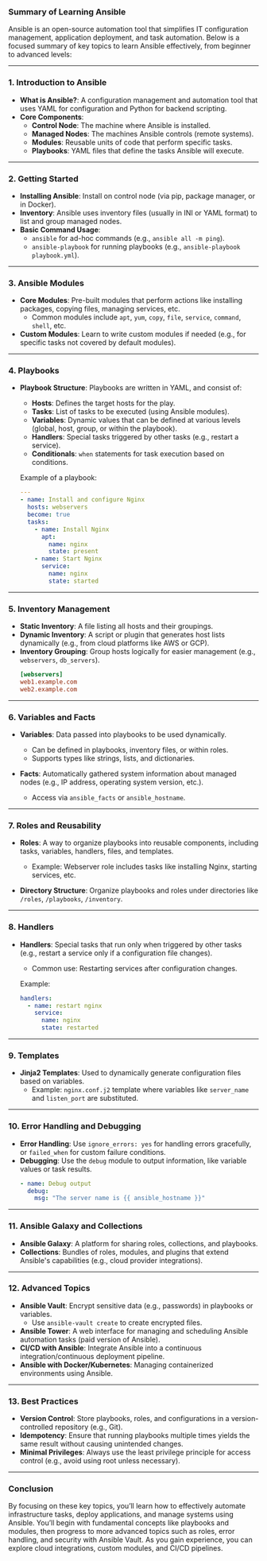 ### **Summary of Learning Ansible**

Ansible is an open-source automation tool that simplifies IT configuration management, application deployment, and task automation. Below is a focused summary of key topics to learn Ansible effectively, from beginner to advanced levels:

---

### **1. Introduction to Ansible**
- **What is Ansible?**: A configuration management and automation tool that uses YAML for configuration and Python for backend scripting.
- **Core Components**:
  - **Control Node**: The machine where Ansible is installed.
  - **Managed Nodes**: The machines Ansible controls (remote systems).
  - **Modules**: Reusable units of code that perform specific tasks.
  - **Playbooks**: YAML files that define the tasks Ansible will execute.

---

### **2. Getting Started**
- **Installing Ansible**: Install on control node (via pip, package manager, or in Docker).
- **Inventory**: Ansible uses inventory files (usually in INI or YAML format) to list and group managed nodes.
- **Basic Command Usage**:
  - `ansible` for ad-hoc commands (e.g., `ansible all -m ping`).
  - `ansible-playbook` for running playbooks (e.g., `ansible-playbook playbook.yml`).

---

### **3. Ansible Modules**
- **Core Modules**: Pre-built modules that perform actions like installing packages, copying files, managing services, etc.
  - Common modules include `apt`, `yum`, `copy`, `file`, `service`, `command`, `shell`, etc.
- **Custom Modules**: Learn to write custom modules if needed (e.g., for specific tasks not covered by default modules).

---

### **4. Playbooks**
- **Playbook Structure**: Playbooks are written in YAML, and consist of:
  - **Hosts**: Defines the target hosts for the play.
  - **Tasks**: List of tasks to be executed (using Ansible modules).
  - **Variables**: Dynamic values that can be defined at various levels (global, host, group, or within the playbook).
  - **Handlers**: Special tasks triggered by other tasks (e.g., restart a service).
  - **Conditionals**: `when` statements for task execution based on conditions.
  
  Example of a playbook:
  ```yaml
  ---
  - name: Install and configure Nginx
    hosts: webservers
    become: true
    tasks:
      - name: Install Nginx
        apt:
          name: nginx
          state: present
      - name: Start Nginx
        service:
          name: nginx
          state: started
  ```

---

### **5. Inventory Management**
- **Static Inventory**: A file listing all hosts and their groupings.
- **Dynamic Inventory**: A script or plugin that generates host lists dynamically (e.g., from cloud platforms like AWS or GCP).
- **Inventory Grouping**: Group hosts logically for easier management (e.g., `webservers`, `db_servers`).
  ```ini
  [webservers]
  web1.example.com
  web2.example.com
  ```

---

### **6. Variables and Facts**
- **Variables**: Data passed into playbooks to be used dynamically.
  - Can be defined in playbooks, inventory files, or within roles.
  - Supports types like strings, lists, and dictionaries.
  
- **Facts**: Automatically gathered system information about managed nodes (e.g., IP address, operating system version, etc.).
  - Access via `ansible_facts` or `ansible_hostname`.

---

### **7. Roles and Reusability**
- **Roles**: A way to organize playbooks into reusable components, including tasks, variables, handlers, files, and templates.
  - Example: Webserver role includes tasks like installing Nginx, starting services, etc.
  
- **Directory Structure**: Organize playbooks and roles under directories like `/roles`, `/playbooks`, `/inventory`.

---

### **8. Handlers**
- **Handlers**: Special tasks that run only when triggered by other tasks (e.g., restart a service only if a configuration file changes).
  - Common use: Restarting services after configuration changes.
  
  Example:
  ```yaml
  handlers:
    - name: restart nginx
      service:
        name: nginx
        state: restarted
  ```

---

### **9. Templates**
- **Jinja2 Templates**: Used to dynamically generate configuration files based on variables.
  - Example: `nginx.conf.j2` template where variables like `server_name` and `listen_port` are substituted.

---

### **10. Error Handling and Debugging**
- **Error Handling**: Use `ignore_errors: yes` for handling errors gracefully, or `failed_when` for custom failure conditions.
- **Debugging**: Use the `debug` module to output information, like variable values or task results.
  ```yaml
  - name: Debug output
    debug:
      msg: "The server name is {{ ansible_hostname }}"
  ```

---

### **11. Ansible Galaxy and Collections**
- **Ansible Galaxy**: A platform for sharing roles, collections, and playbooks.
- **Collections**: Bundles of roles, modules, and plugins that extend Ansible's capabilities (e.g., cloud provider integrations).

---

### **12. Advanced Topics**
- **Ansible Vault**: Encrypt sensitive data (e.g., passwords) in playbooks or variables.
  - Use `ansible-vault create` to create encrypted files.
- **Ansible Tower**: A web interface for managing and scheduling Ansible automation tasks (paid version of Ansible).
- **CI/CD with Ansible**: Integrate Ansible into a continuous integration/continuous deployment pipeline.
- **Ansible with Docker/Kubernetes**: Managing containerized environments using Ansible.

---

### **13. Best Practices**
- **Version Control**: Store playbooks, roles, and configurations in a version-controlled repository (e.g., Git).
- **Idempotency**: Ensure that running playbooks multiple times yields the same result without causing unintended changes.
- **Minimal Privileges**: Always use the least privilege principle for access control (e.g., avoid using root unless necessary).

---

### **Conclusion**

By focusing on these key topics, you’ll learn how to effectively automate infrastructure tasks, deploy applications, and manage systems using Ansible. You’ll begin with fundamental concepts like playbooks and modules, then progress to more advanced topics such as roles, error handling, and security with Ansible Vault. As you gain experience, you can explore cloud integrations, custom modules, and CI/CD pipelines.
